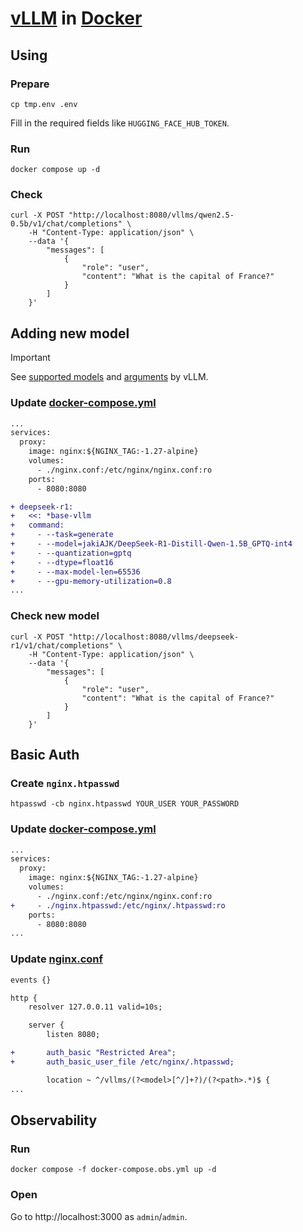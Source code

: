 # [vLLM](https://docs.vllm.ai) in [Docker](https://www.docker.com)

## Using

### Prepare

```shell
cp tmp.env .env
```

Fill in the required fields like `HUGGING_FACE_HUB_TOKEN`.

### Run

```shell
docker compose up -d
```

### Check

```shell
curl -X POST "http://localhost:8080/vllms/qwen2.5-0.5b/v1/chat/completions" \
	-H "Content-Type: application/json" \
	--data '{
		"messages": [
			{
				"role": "user",
				"content": "What is the capital of France?"
			}
		]
	}'
```

## Adding new model

> [!IMPORTANT]
> See [supported models](https://docs.vllm.ai/en/latest/models/supported_models.html)
> and [arguments](https://docs.vllm.ai/en/latest/serving/engine_args.html)
> by vLLM.

### Update [docker-compose.yml](docker-compose.yml)

```diff
...
services:
  proxy:
    image: nginx:${NGINX_TAG:-1.27-alpine}
    volumes:
      - ./nginx.conf:/etc/nginx/nginx.conf:ro
    ports:
      - 8080:8080

+ deepseek-r1:
+   <<: *base-vllm
+   command:
+     - --task=generate
+     - --model=jakiAJK/DeepSeek-R1-Distill-Qwen-1.5B_GPTQ-int4
+     - --quantization=gptq
+     - --dtype=float16
+     - --max-model-len=65536
+     - --gpu-memory-utilization=0.8
...
```

### Check new model

```shell
curl -X POST "http://localhost:8080/vllms/deepseek-r1/v1/chat/completions" \
	-H "Content-Type: application/json" \
	--data '{
		"messages": [
			{
				"role": "user",
				"content": "What is the capital of France?"
			}
		]
	}'
```

## Basic Auth

### Create `nginx.htpasswd`

```shell
htpasswd -cb nginx.htpasswd YOUR_USER YOUR_PASSWORD
```

### Update [docker-compose.yml](docker-compose.yml)

```diff
...
services:
  proxy:
    image: nginx:${NGINX_TAG:-1.27-alpine}
    volumes:
      - ./nginx.conf:/etc/nginx/nginx.conf:ro
+     - ./nginx.htpasswd:/etc/nginx/.htpasswd:ro
    ports:
      - 8080:8080
...
```

### Update [nginx.conf](nginx.conf)

```diff
events {}

http {
    resolver 127.0.0.11 valid=10s;

    server {
        listen 8080;

+       auth_basic "Restricted Area";
+       auth_basic_user_file /etc/nginx/.htpasswd;

        location ~ ^/vllms/(?<model>[^/]+?)/(?<path>.*)$ {
...
```

## Observability

### Run

```shell
docker compose -f docker-compose.obs.yml up -d
```

### Open

Go to http://localhost:3000 as `admin`/`admin`.

